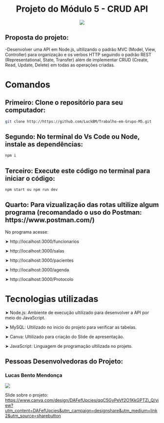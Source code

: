
<h1 align="center"> Projeto do Módulo 5 - CRUD API  </h1>

<p align="center">
<img src="http://img.shields.io/static/v1?label=STATUS&message=EM%20DESENVOLVIMENTO&color=GREEN&style=for-the-badge"/>
</p>

<h2> Proposta do projeto:</h2>
-Desenvolver uma API em Node.js, ultilizando o padrão MVC (Model, View,  Controller) para organização e os verbos HTTP seguindo o padrão REST (Representational, State, Transfer)  além de implementar CRUD (Create, Read, Update, Delete)  em todas as operações criadas.

<h1> Comandos </h1>

<h2> Primeiro: Clone o repositório para seu computador: </h2>

```sh
git clone http://https://github.com/LuckBM/Trabalho-em-Grupo-M5.git
```
<h2> Segundo: No terminal do Vs Code ou Node, instale as dependências: </h2>

```sh
npm i
```
<h2> Terceiro: Execute este código no terminal para iniciar o código: </h2>

```sh
npm start ou npm run dev
```
<h2> Quarto: Para vizualização das rotas ultilize algum programa (recomandado o uso do Postman: https://www.postman.com/)</h2>

No programa acesse:
  
➤ http://localhost:3000/funcionarios

➤ http://localhost:3000/salas

➤ http://localhost:3000/pacientes
  
➤ http://localhost:3000/agenda
  
➤ http://localhost:3000/Protocolo
  
  
# Tecnologias utilizadas 

➤ Node.js: Ambiente de execução ultilizado para desenvolver a API por meio do JavaScript.

➤ MySQL: Ultilizado no inicio do projeto para verificar as tabelas.

➤ Canva: Ultilizado para criação do Slide de apresentação.

➤ JavaScript: Linguagem de programação ultilizada no projeto.


## Pessoas Desenvolvedoras do Projeto:

### Lucas Bento Mendonça

<a style="display: block;" href="https://www.github.com/LuckBM" target="_blank">
<img src="https://img.shields.io/badge/GitHub-100000?style=for-the-badge&logo=github&logoColor=white">
</a>

Slide sobre o projeto: https://www.canva.com/design/DAFefUpcies/qqC5GyPeVf2O1KkGPTZi_Q/view?utm_content=DAFefUpcies&utm_campaign=designshare&utm_medium=link2&utm_source=sharebutton
